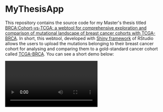 # MyThesisApp

This repository contains the source code for my Master's thesis titled [BRCA:Cohort-vs-TCGA: a webtool for comprehensive exploration and comparison of mutational landscape of breast cancer cohorts with TCGA-BRCA](https://repository.bilkent.edu.tr/items/785c7695-78d9-4513-bf70-6c363094deae). In short, this webtool, developed with [Shiny framework](https://shiny.posit.co/) of RStudio allows the users to upload the mutations belonging to their breast cancer cohort for analysing and comparing them to a gold-standard cancer cohort called [TCGA-BRCA](https://portal.gdc.cancer.gov/projects/TCGA-BRCA). You can see a short demo below:

<video src="app _demo.mp4" controls></video>





